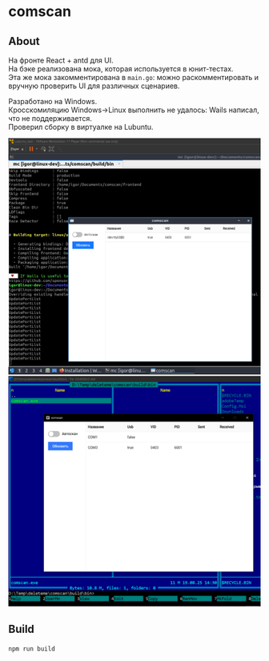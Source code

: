 # comscan
## About
На фронте React + antd для UI.  
На бэке реализована мока, которая используется в юнит-тестах.  
Эта же мока закомментирована в `main.go`: можно раскомментировать и вручную проверить UI для различных сценариев.  

Разработано на Windows.  
Кросскомиляцию Windows->Linux выполнить не удалось: Wails написал, что не поддерживается.  
Проверил сборку в виртуалке на Lubuntu.  

![](docs/linux_build.png) 
![](docs/windows_build.png) 
## Build
`npm run build`
